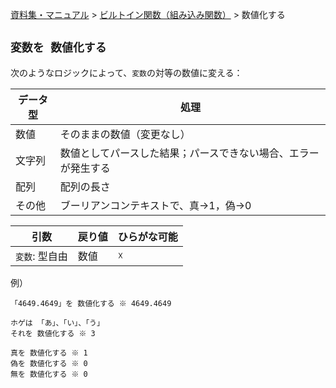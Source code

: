 [資料集・マニュアル](../../ja.md) > [ビルトイン関数（組み込み関数）](../built_ins.md) > 数値化する

## `変数を 数値化する`

次のようなロジックによって、`変数`の対等の数値に変える：

| データ型 | 処理 |
| -------- | ---- |
| 数値     | そのままの数値（変更なし） |
| 文字列   | 数値としてパースした結果；パースできない場合、エラーが発生する |
| 配列     | 配列の長さ |
| その他   | ブーリアンコンテキストで、真→1，偽→0 |

| 引数           | 戻り値 | ひらがな可能 |
| -------------- | ------ | ------------ |
| `変数`: 型自由 | 数値   | ☓           |

例）

```
「4649.4649」を 数値化する ※ 4649.4649

ホゲは 「あ」、「い」、「う」
それを 数値化する ※ 3

真を 数値化する ※ 1
偽を 数値化する ※ 0
無を 数値化する ※ 0
```